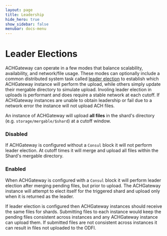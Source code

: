 ```yaml
---
layout: page
title: Leadership
hide_hero: true
show_sidebar: false
menubar: docs-menu
---
```


# Leader Elections

ACHGateway can operate in a few modes that balance scalability, availability, and network/file usage. These modes can optionally include a common distributed system task called [leader election](https://en.wikipedia.org/wiki/Leader_election) to establish which ACHGateway instance will perform the upload, while others simply update their mergable directory to simulate upload. Involing leader election in uploads is performant and does require a stable network at each cutoff. If ACHGateway instances are unable to obtain leadership or fail due to a network error the instance will not upload ACH files.

An instance of ACHGateway will upload **all files** in the shard's directory (e.g. `storage/mergable/$shard`) at a cutoff window.

### Disabled

If ACHGateway is configured without a `Consul` block it will not perform leader election. At cutoff times it will merge and upload all files within the Shard's mergable directory.

### Enabled

When ACHGateway is configured with a `Consul` block it will perform leader election after merging pending files, but prior to upload.  The ACHGateway instance will attempt to elect itself for the triggered shard and upload only when it is returned as the leader.

If leader election is configured then ACHGateway instances should receive the same files for shards. Submitting files to each instance would keep the pending files consistent across instances and any ACHGateway instance can upload them. If submitted files are not consistent across instances it can result in files not uploaded to the ODFI.
